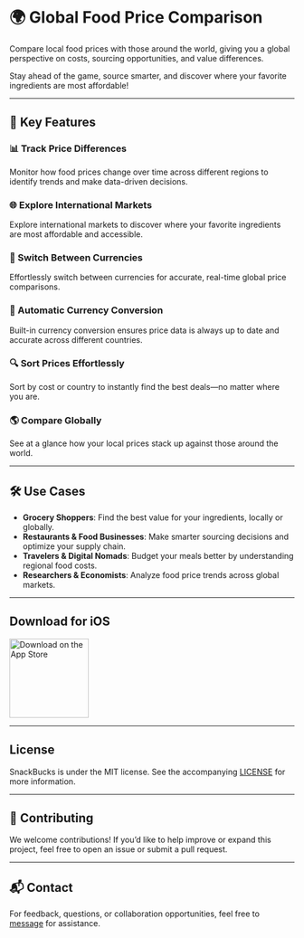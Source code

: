 # 🌍 Global Food Price Comparison

Compare local food prices with those around the world, giving you a global perspective on costs, sourcing opportunities, and value differences.

Stay ahead of the game, source smarter, and discover where your favorite ingredients are most affordable!

---

## 🚀 Key Features

### 📊 Track Price Differences  
Monitor how food prices change over time across different regions to identify trends and make data-driven decisions.

### 🌐 Explore International Markets  
Explore international markets to discover where your favorite ingredients are most affordable and accessible.

### 💱 Switch Between Currencies  
Effortlessly switch between currencies for accurate, real-time global price comparisons.

### 🧮 Automatic Currency Conversion  
Built-in currency conversion ensures price data is always up to date and accurate across different countries.

### 🔍 Sort Prices Effortlessly  
Sort by cost or country to instantly find the best deals—no matter where you are.

### 🌎 Compare Globally  
See at a glance how your local prices stack up against those around the world.

---

## 🛠 Use Cases

- **Grocery Shoppers**: Find the best value for your ingredients, locally or globally.  
- **Restaurants & Food Businesses**: Make smarter sourcing decisions and optimize your supply chain.  
- **Travelers & Digital Nomads**: Budget your meals better by understanding regional food costs.  
- **Researchers & Economists**: Analyze food price trends across global markets.

---

## Download for iOS

<p>
  <a href="https://apps.apple.com/ca/app/snackbucks/id6743122576?platform=iphone">
    <img alt="Download on the App Store" title="App Store" src="http://i.imgur.com/0n2zqHD.png" width="140">
  </a>
</p>

---

## License

SnackBucks is under the MIT license. See the accompanying [LICENSE](LICENSE) for more information.

---

## 🤝 Contributing

We welcome contributions! If you’d like to help improve or expand this project, feel free to open an issue or submit a pull request.

---

## 📬 Contact

For feedback, questions, or collaboration opportunities, feel free to [message](mailto:leapdeck1@gmail.com) for assistance.


